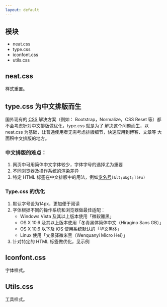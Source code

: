 ```yaml
---
layout: default
---
```


## 模块

- neat.css
- type.css
- iconfont.css
- utils.css

## neat.css

样式重置。

## type.css 为中文排版而生

国外现有的 <abbr title="Cascading Style Sheets">CSS</abbr> 解决方案（例如：
Bootstrap，Normalize，CSS Reset 等）都不会考虑针对中文排版做优化，type.css 就是为了
解决这个问题而生，以 neat.css 为基础，让普通使用者无需考虑排版细节，快速应用到博客、文章等
大面积中文排版的地方。

### 中文排版的难点：

1. 网页中可用简体中文字体较少，字体字号的选择尤为重要
2. 不同浏览器及操作系统的渲染差异
3. 特定 HTML 标签在中文排版中的用法，例如<u>专名号</u>`[&lt;u&gt;](#u)`

### Type.css 的优化

1. 默认字号设为14px，更加便于阅读
2. 字体根据不同的操作系统和浏览器做最佳适配：
   * Windows Vista 及其以上版本使用「微软雅黑」
   * OS X 10.6 及其以上版本使用「冬青黑体简体中文（Hiragino Sans GB）」
   * OS X 10.6 以下及 iOS 使用系统默认的「华文黑体」
   * Linux 使用「文泉驿微米黑（Wenquanyi Micro Hei）」
3. 针对特定的 HTML 标签做优化，见示例

## Iconfont.css

字体样式。

## Utils.css

工具样式。